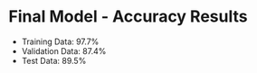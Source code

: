 # Final Model - Accuracy Results  
- Training Data: 97.7% 
- Validation Data: 87.4%  
- Test Data: 89.5%  
